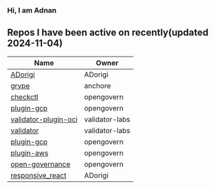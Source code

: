 ### Hi, I am Adnan

## Repos I have been active on recently(updated 2024-11-04)
| Name | Owner |
|------|--------------|
| [ADorigi](https://github.com/ADorigi/ADorigi) | ADorigi |
| [grype](https://github.com/ADorigi/grype) | anchore |
| [checkctl](https://github.com/opengovern/checkctl) | opengovern |
| [plugin-gcp](https://github.com/opengovern/plugin-gcp) | opengovern |
| [validator-plugin-oci](https://github.com/ADorigi/validator-plugin-oci) | validator-labs |
| [validator](https://github.com/ADorigi/validator) | validator-labs |
| [plugin-gcp](https://github.com/ADorigi/plugin-gcp) | opengovern |
| [plugin-aws](https://github.com/ADorigi/plugin-aws) | opengovern |
| [open-governance](https://github.com/ADorigi/open-governance) | opengovern |
| [responsive_react](https://github.com/ADorigi/responsive_react) | ADorigi |


